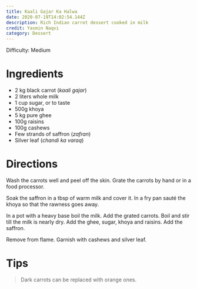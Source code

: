```yaml
---
title: Kaali Gajar Ka Halwa
date: 2020-07-19T14:02:54.144Z
description: Rich Indian carrot dessert cooked in milk
credit: Yasmin Naqvi
category: Dessert
---
```

Difficulty: Medium

# Ingredients
* 2 kg black carrot (_kaali gajar_)
* 2 liters whole milk
* 1 cup sugar, or to taste
* 500g khoya
* 5 kg pure ghee
* 100g raisins
* 100g cashews
* Few strands of saffron (_zafran_)
* Silver leaf (_chandi ka varaq_)

# Directions
Wash the carrots well and peel off the skin. Grate the carrots by hand or in a food processor.

Soak the saffron in a tbsp of warm milk and cover it. In a fry pan sauté the khoya so that the rawness goes away.

In a pot with a heavy base boil the milk. Add the grated carrots. Boil and stir till the milk is nearly dry. Add the ghee, sugar, khoya and raisins. Add the saffron.

Remove from flame. Garnish with cashews and silver leaf.

# Tips
> Dark carrots can be replaced with orange ones.
